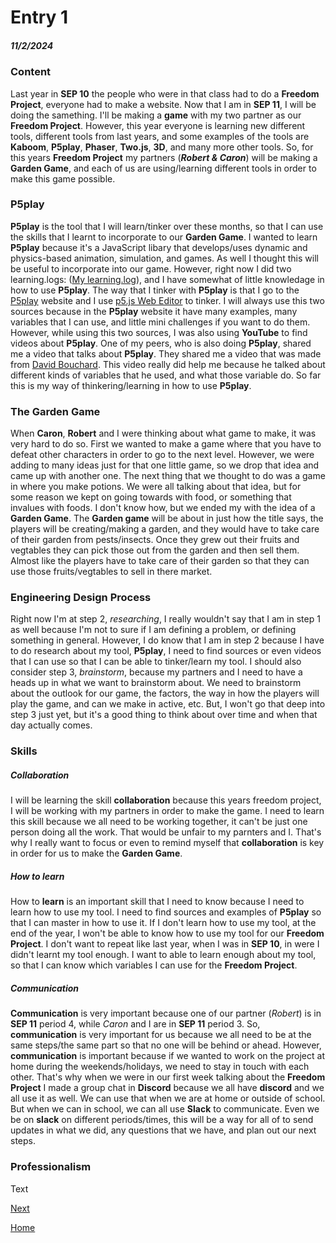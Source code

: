 # Entry 1
##### 11/2/2024

### Content

Last year in **SEP 10** the people who were in that class had to do a **Freedom Project**, everyone had to make a website. Now that I am in **SEP 11**, I will be doing the samething. I'll be making a **game** with my two partner as our **Freedom Project**. However, this year everyone is learning new different tools, different tools from last years, and some examples of the tools are **Kaboom**, **P5play**, **Phaser**, **Two.js**, **3D**, and many more other tools. So, for this years **Freedom Project** my partners (_**Robert & Caron**_) will be making a **Garden Game**, and each of us are using/learning different tools in order to make this game possible.

### P5play

**P5play** is the tool that I will learn/tinker over these months, so that I can use the skills that I learnt to incorporate to our **Garden Game**. I wanted to learn **P5play** because it's a JavaScript libary that develops/uses dynamic and physics-based animation, simulation, and games. As well I thought this will be useful to incorporate into our game. However, right now I did two learning.logs: ([My learning.log](https://github.com/kiaram2249/sep11-freedom-project/blob/main/tool/learning-log.md)), and I have somewhat of little knowledage in how to use **P5play**. The way that I tinker with **P5play** is that I go to the [P5play](https://p5play.org/) website and I use [p5.js Web Editor](https://editor.p5js.org/kiaram2249/sketches/VtfUHQrwN) to tinker. I will always use this two sources because in the **P5play** website it have many examples, many variables that I can use, and little mini challenges if you want to do them. However, while using this two sources, I was also using **YouTube** to find videos about **P5play**. One of my peers, who is also doing **P5play**, shared me a video that talks about **P5play**. They shared me a video that was made from [David Bouchard](https://www.youtube.com/watch?v=ZQ23FHfgA0A). This video really did help me because he talked about different kinds of variables that he used, and what those variable do. So far this is my way of thinkering/learning in how to use **P5play**.

### The Garden Game

When **Caron**, **Robert** and I were thinking about what game to make, it was very hard to do so. First we wanted to make a game where that you have to defeat other characters in order to go to the next level. However, we were adding to many ideas just for that one little game, so we drop that idea and came up with another one. The next thing that we thought to do was a game in where you make potions. We were all talking about that idea, but for some reason we kept on going towards with food, or something that invalues with foods. I don't know how, but we ended my with the idea of a **Garden Game**. The **Garden game** will be about in just how the title says, the players will be creating/making a garden, and they would have to take care of their garden from pests/insects. Once they grew out their fruits and vegtables they can pick those out from the garden and then sell them. Almost like the players have to take care of their garden so that they can use those fruits/vegtables to sell in there market. 

### Engineering Design Process

Right now I'm at step 2, _researching_, I really wouldn't say that I am in step 1 as well because I'm not to sure if I am defining a problem, or defining something in general. However, I do know that I am in step 2 because I have to do research about my tool, **P5play**, I need to find sources or even videos that I can use so that I can be able to tinker/learn my tool. I should also consider step 3, _brainstorm_, because my partners and I need to have a heads up in what we want to brainstorm about. We need to brainstorm about the outlook for our game, the factors, the way in how the players will play the game, and can we make in active, etc. But, I won't go that deep into step 3 just yet, but it's a good thing to think about over time and when that day actually comes. 

### Skills

##### Collaboration

I will be learning the skill **collaboration** because this years freedom project, I will be working with my partners in order to make the game. I need to learn this skill because we all need to be working together, it can't be just one person doing all the work. That would be unfair to my parnters and I. That's why I really want to focus or even to remind myself that **collaboration** is key in order for us to make the **Garden Game**. 

##### How to learn

How to **learn** is an important skill that I need to know because I need to learn how to use my tool. I need to find sources and examples of **P5play** so that I can master in how to use it. If I don't learn how to use my tool, at the end of the year, I won't be able to know how to use my tool for our **Freedom Project**. I don't want to repeat like last year, when I was in **SEP 10**, in were I didn't learnt my tool enough. I want to able to learn enough about my tool, so that I can know which variables I can use for the **Freedom Project**. 

##### Communication

**Communication** is very important because one of our partner (_Robert_) is in **SEP 11** period 4, while _Caron_ and I are in **SEP 11** period 3. So, **communication** is very important for us because we all need to be at the same steps/the same part so that no one will be behind or ahead. However, **communication** is important because if we wanted to work on the project at home during the weekends/holidays, we need to stay in touch with each other. That's why when we were in our first week talking about the **Freedom Project** I made a group chat in **Discord** because we all have **discord** and we all use it as well. We can use that when we are at home or outside of school. But when we can in school, we can all use **Slack** to communicate. Even we be on **slack** on different periods/times, this will be a way for all of to send updates in what we did, any questions that we have, and plan out our next steps. 

### Professionalism






















Text

[Next](entry02.md)

[Home](../README.md)
